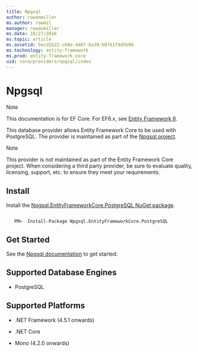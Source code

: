 ```yaml
---
title: Npgsql
author: rowanmiller
ms.author: rowmil
manager: rowanmiller
ms.date: 10/27/2016
ms.topic: article
ms.assetid: 5ecd1b22-c68e-4d87-ba39-b0761f4d5b90
ms.technology: entity-framework
ms.prod: entity-framework-core 
uid: core/providers/npgsql/index
---
```

# Npgsql

> [!NOTE]
> This documentation is for EF Core. For EF6.x, see [Entity Framework 6](../../../ef6/index.md).

This database provider allows Entity Framework Core to be used with PostgreSQL. The provider is maintained as part of the [Npgsql project](http://www.npgsql.org).

> [!NOTE]
> This provider is not maintained as part of the Entity Framework Core project. When considering a third party provider, be sure to evaluate quality, licensing, support, etc. to ensure they meet your requirements.

## Install

Install the [Npgsql.EntityFrameworkCore.PostgreSQL NuGet package](https://www.nuget.org/packages/Npgsql.EntityFrameworkCore.PostgreSQL).

<!-- literal_block"ids  "classes  "xml:space": "preserve", "backrefs  "linenos": false, "dupnames  : "csharp",", highlight_args}, "names": [] -->
````text

   PM>  Install-Package Npgsql.EntityFrameworkCore.PostgreSQL
````

## Get Started

See the [Npgsql documentation](http://www.npgsql.org/doc/efcore.html) to get started.

## Supported Database Engines

* PostgreSQL

## Supported Platforms

* .NET Framework (4.5.1 onwards)

* .NET Core

* Mono (4.2.0 onwards)
